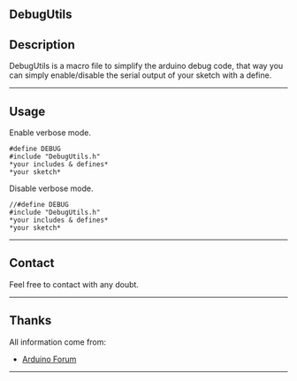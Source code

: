 DebugUtils
----

Description
---
DebugUtils is a macro file to simplify the arduino debug code, that way you can simply enable/disable the serial output of your sketch with a define.

----
Usage
----
Enable verbose mode.
```arduino
#define DEBUG
#include "DebugUtils.h"
*your includes & defines*
*your sketch*
```

Disable verbose mode.

```arduino
//#define DEBUG
#include "DebugUtils.h"
*your includes & defines*
*your sketch*
```

----
Contact
----
Feel free to contact with any doubt.

---
Thanks
---
All information come from:
* [Arduino Forum][1]


----------
[1]: https://forum.arduino.cc/index.php?topic=46900.0
